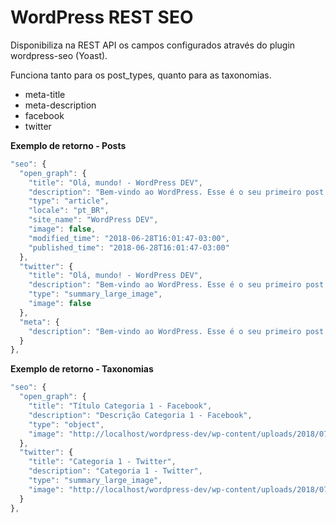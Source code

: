 # WordPress REST SEO

Disponibiliza na REST API os campos configurados através do plugin wordpress-seo (Yoast).

Funciona tanto para os post_types, quanto para as taxonomias.

* meta-title
* meta-description
* facebook
* twitter

**Exemplo de retorno - Posts**

```javascript
"seo": {
  "open_graph": {
	"title": "Olá, mundo! - WordPress DEV",
	"description": "Bem-vindo ao WordPress. Esse é o seu primeiro post. Edite-o ou exclua-o, e então comece a escrever!",
	"type": "article",
	"locale": "pt_BR",
	"site_name": "WordPress DEV",
	"image": false,
	"modified_time": "2018-06-28T16:01:47-03:00",
	"published_time": "2018-06-28T16:01:47-03:00"
  },
  "twitter": {
	"title": "Olá, mundo! - WordPress DEV",
	"description": "Bem-vindo ao WordPress. Esse é o seu primeiro post. Edite-o ou exclua-o, e então comece a escrever!",
	"type": "summary_large_image",
	"image": false
  },
  "meta": {
	"description": "Bem-vindo ao WordPress. Esse é o seu primeiro post. Edite-o ou exclua-o, e então comece a escrever!"
  }
},
```
**Exemplo de retorno - Taxonomias**

```javascript
"seo": {
  "open_graph": {
	"title": "Título Categoria 1 - Facebook",
	"description": "Descrição Categoria 1 - Facebook",
	"type": "object",
	"image": "http://localhost/wordpress-dev/wp-content/uploads/2018/07/sample.jpeg"
  },
  "twitter": {
	"title": "Categoria 1 - Twitter",
	"description": "Categoria 1 - Twitter",
	"type": "summary_large_image",
	"image": "http://localhost/wordpress-dev/wp-content/uploads/2018/07/sample.jpg"
  }
},
```
